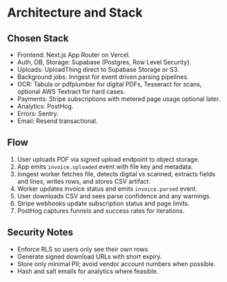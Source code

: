 # Architecture and Stack

## Chosen Stack
- Frontend: Next.js App Router on Vercel.
- Auth, DB, Storage: Supabase (Postgres, Row Level Security).
- Uploads: UploadThing direct to Supabase Storage or S3.
- Background jobs: Inngest for event driven parsing pipelines.
- OCR: Tabula or pdfplumber for digital PDFs, Tesseract for scans, optional AWS Textract for hard cases.
- Payments: Stripe subscriptions with metered page usage optional later.
- Analytics: PostHog.
- Errors: Sentry.
- Email: Resend transactional.

## Flow
1. User uploads PDF via signed upload endpoint to object storage.
2. App emits `invoice.uploaded` event with file key and metadata.
3. Inngest worker fetches file, detects digital vs scanned, extracts fields and lines, writes rows, and stores CSV artifact.
4. Worker updates invoice status and emits `invoice.parsed` event.
5. User downloads CSV and sees parse confidence and any warnings.
6. Stripe webhooks update subscription status and page limits.
7. PostHog captures funnels and success rates for iterations.

## Security Notes
- Enforce RLS so users only see their own rows.
- Generate signed download URLs with short expiry.
- Store only minimal PII; avoid vendor account numbers when possible.
- Hash and salt emails for analytics where feasible.
